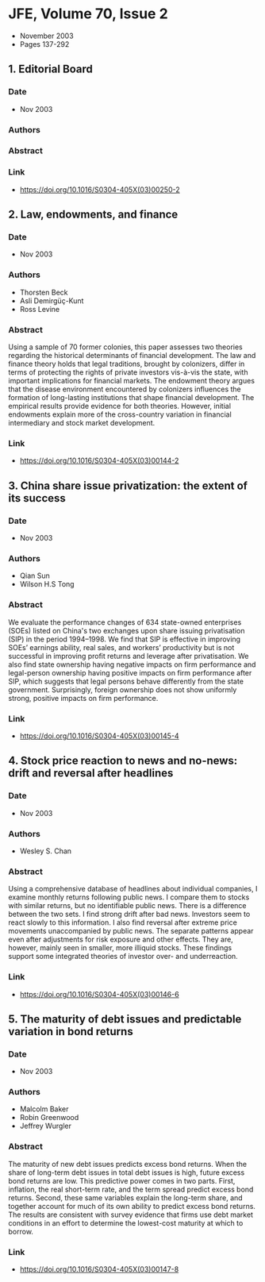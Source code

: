 # JFE, Volume 70, Issue 2
- November 2003
- Pages 137-292

## 1. Editorial Board
### Date
- Nov 2003
### Authors
### Abstract

### Link
- https://doi.org/10.1016/S0304-405X(03)00250-2

## 2. Law, endowments, and finance
### Date
- Nov 2003
### Authors
- Thorsten Beck
- Asli Demirgüç-Kunt
- Ross Levine
### Abstract
Using a sample of 70 former colonies, this paper assesses two theories regarding the historical determinants of financial development. The law and finance theory holds that legal traditions, brought by colonizers, differ in terms of protecting the rights of private investors vis-à-vis the state, with important implications for financial markets. The endowment theory argues that the disease environment encountered by colonizers influences the formation of long-lasting institutions that shape financial development. The empirical results provide evidence for both theories. However, initial endowments explain more of the cross-country variation in financial intermediary and stock market development.
### Link
- https://doi.org/10.1016/S0304-405X(03)00144-2

## 3. China share issue privatization: the extent of its success
### Date
- Nov 2003
### Authors
- Qian Sun
- Wilson H.S Tong
### Abstract
We evaluate the performance changes of 634 state-owned enterprises (SOEs) listed on China's two exchanges upon share issuing privatisation (SIP) in the period 1994–1998. We find that SIP is effective in improving SOEs’ earnings ability, real sales, and workers’ productivity but is not successful in improving profit returns and leverage after privatisation. We also find state ownership having negative impacts on firm performance and legal-person ownership having positive impacts on firm performance after SIP, which suggests that legal persons behave differently from the state government. Surprisingly, foreign ownership does not show uniformly strong, positive impacts on firm performance.
### Link
- https://doi.org/10.1016/S0304-405X(03)00145-4

## 4. Stock price reaction to news and no-news: drift and reversal after headlines
### Date
- Nov 2003
### Authors
- Wesley S. Chan
### Abstract
Using a comprehensive database of headlines about individual companies, I examine monthly returns following public news. I compare them to stocks with similar returns, but no identifiable public news. There is a difference between the two sets. I find strong drift after bad news. Investors seem to react slowly to this information. I also find reversal after extreme price movements unaccompanied by public news. The separate patterns appear even after adjustments for risk exposure and other effects. They are, however, mainly seen in smaller, more illiquid stocks. These findings support some integrated theories of investor over- and underreaction.
### Link
- https://doi.org/10.1016/S0304-405X(03)00146-6

## 5. The maturity of debt issues and predictable variation in bond returns
### Date
- Nov 2003
### Authors
- Malcolm Baker
- Robin Greenwood
- Jeffrey Wurgler
### Abstract
The maturity of new debt issues predicts excess bond returns. When the share of long-term debt issues in total debt issues is high, future excess bond returns are low. This predictive power comes in two parts. First, inflation, the real short-term rate, and the term spread predict excess bond returns. Second, these same variables explain the long-term share, and together account for much of its own ability to predict excess bond returns. The results are consistent with survey evidence that firms use debt market conditions in an effort to determine the lowest-cost maturity at which to borrow.
### Link
- https://doi.org/10.1016/S0304-405X(03)00147-8

